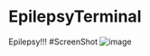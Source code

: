 # EpilepsyTerminal
Epilepsy!!!
#ScreenShot
![image](https://user-images.githubusercontent.com/72811419/119878537-896bb100-bf2a-11eb-9445-f276064a6eea.png)

